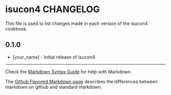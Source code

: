 # isucon4 CHANGELOG

This file is used to list changes made in each version of the isucon4 cookbook.

## 0.1.0
- [your_name] - Initial release of isucon4

- - -
Check the [Markdown Syntax Guide](http://daringfireball.net/projects/markdown/syntax) for help with Markdown.

The [Github Flavored Markdown page](http://github.github.com/github-flavored-markdown/) describes the differences between markdown on github and standard markdown.
